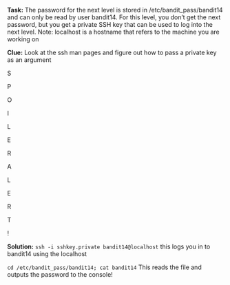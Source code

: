 **Task:** The password for the next level is stored in /etc/bandit_pass/bandit14 and can only be read by user bandit14. For this level, you don’t get the next password, but you get a private SSH key that can be used to log into the next level. Note: localhost is a hostname that refers to the machine you are working on

**Clue:** Look at the ssh man pages and figure out how to pass a private key as an argument

S

P

O

I

L

E

R

A

L

E

R

T

!

**Solution:** 
`ssh -i sshkey.private bandit14@localhost` this logs you in to bandit14 using the localhost

`cd /etc/bandit_pass/bandit14; cat bandit14` This reads the file and outputs the password to the console!

